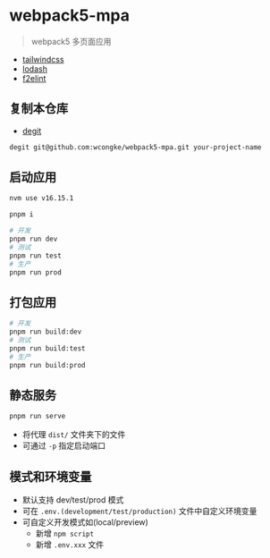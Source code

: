 # webpack5-mpa

> webpack5 多页面应用

- [tailwindcss](https://tailwindcss.com/)
- [lodash](https://lodash.com/)
- [f2elint](https://www.npmjs.com/package/f2elint)

## 复制本仓库

- [degit](https://www.npmjs.com/package/degit)

```bash
degit git@github.com:wcongke/webpack5-mpa.git your-project-name
```

## 启动应用

```bash
nvm use v16.15.1

pnpm i

# 开发
pnpm run dev
# 测试
pnpm run test
# 生产
pnpm run prod
```

## 打包应用

```bash
# 开发
pnpm run build:dev
# 测试
pnpm run build:test
# 生产
pnpm run build:prod
```

## 静态服务

```bash
pnpm run serve
```

- 将代理 `dist/` 文件夹下的文件
- 可通过 `-p` 指定启动端口

## 模式和环境变量

- 默认支持 dev/test/prod 模式
- 可在 `.env.(development/test/production)` 文件中自定义环境变量
- 可自定义开发模式如(local/preview)
  - 新增 `npm script`
  - 新增 `.env.xxx` 文件
